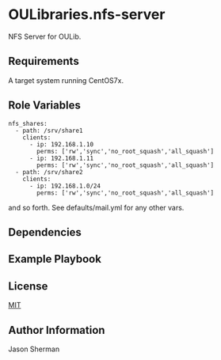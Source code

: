 OULibraries.nfs-server
=========

NFS Server for OULib.

Requirements
------------

A target system running CentOS7x.

Role Variables
--------------

```
nfs_shares:
  - path: /srv/share1
    clients:
      - ip: 192.168.1.10
        perms: ['rw','sync','no_root_squash','all_squash']
      - ip: 192.168.1.11
        perms: ['rw','sync','no_root_squash','all_squash']
  - path: /srv/share2
    clients:
      - ip: 192.168.1.0/24
        perms: ['rw','sync','no_root_squash','all_squash']

```
and so forth. See defaults/mail.yml for any other vars.

Dependencies
------------


Example Playbook
----------------


License
-------

[MIT](https://github.com/OULibraries/ansible-role-nfs-server/blob/master/LICENSE)

Author Information
------------------

Jason Sherman
